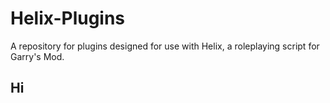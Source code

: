 # Helix-Plugins
A repository for plugins designed for use with Helix, a roleplaying script for Garry's Mod.

## Hi
